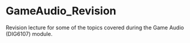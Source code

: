 # GameAudio_Revision
Revision lecture for some of the topics covered during the Game Audio (DIG6107) module.
